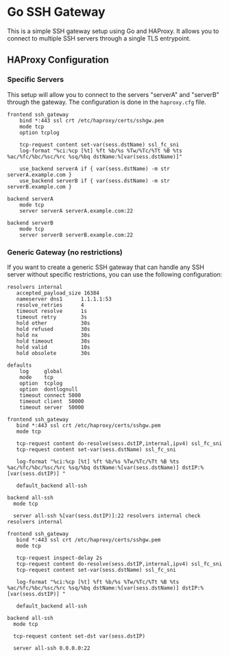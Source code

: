 # Go SSH Gateway
This is a simple SSH gateway setup using Go and HAProxy. It allows you to connect to multiple SSH servers through a single TLS entrypoint.

## HAProxy Configuration
### Specific Servers
This setup will allow you to connect to the servers "serverA" and "serverB" through the gateway. The configuration is done in the `haproxy.cfg` file.

```config
frontend ssh_gateway
    bind *:443 ssl crt /etc/haproxy/certs/sshgw.pem
    mode tcp
    option tcplog

    tcp-request content set-var(sess.dstName) ssl_fc_sni
    log-format "%ci:%cp [%t] %ft %b/%s %Tw/%Tc/%Tt %B %ts %ac/%fc/%bc/%sc/%rc %sq/%bq dstName:%[var(sess.dstName)]"

    use_backend serverA if { var(sess.dstName) -m str serverA.example.com }
    use_backend serverB if { var(sess.dstName) -m str serverB.example.com }

backend serverA
    mode tcp
    server serverA serverA.example.com:22

backend serverB
    mode tcp
    server serverB serverB.example.com:22
```

### Generic Gateway (no restrictions)
If you want to create a generic SSH gateway that can handle any SSH server without specific restrictions, you can use the following configuration:
```
resolvers internal
   accepted_payload_size 16384
   nameserver dns1      1.1.1.1:53
   resolve_retries      4
   timeout resolve      1s
   timeout retry        3s
   hold other           30s
   hold refused         30s
   hold nx              30s
   hold timeout         30s
   hold valid           10s
   hold obsolete        30s

defaults
    log     global
    mode    tcp
    option  tcplog
    option  dontlognull
    timeout connect 5000
    timeout client  50000
    timeout server  50000

frontend ssh_gateway
   bind *:443 ssl crt /etc/haproxy/certs/sshgw.pem
   mode tcp
   
   tcp-request content do-resolve(sess.dstIP,internal,ipv4) ssl_fc_sni
   tcp-request content set-var(sess.dstName) ssl_fc_sni

   log-format "%ci:%cp [%t] %ft %b/%s %Tw/%Tc/%Tt %B %ts %ac/%fc/%bc/%sc/%rc %sq/%bq dstName:%[var(sess.dstName)] dstIP:%[var(sess.dstIP)] "

   default_backend all-ssh
   
backend all-ssh
  mode tcp
  
  server all-ssh %[var(sess.dstIP)]:22 resolvers internal check resolvers internal

frontend ssh_gateway
   bind *:443 ssl crt /etc/haproxy/certs/sshgw.pem
   mode tcp
   
   tcp-request inspect-delay 2s
   tcp-request content do-resolve(sess.dstIP,internal,ipv4) ssl_fc_sni
   tcp-request content set-var(sess.dstName) ssl_fc_sni

   log-format "%ci:%cp [%t] %ft %b/%s %Tw/%Tc/%Tt %B %ts %ac/%fc/%bc/%sc/%rc %sq/%bq dstName:%[var(sess.dstName)] dstIP:%[var(sess.dstIP)] "

   default_backend all-ssh
   
backend all-ssh
  mode tcp

  tcp-request content set-dst var(sess.dstIP)

  server all-ssh 0.0.0.0:22
```